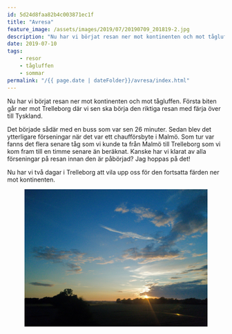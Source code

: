 ```yaml
---
id: 5d24d8faa82b4c003871ec1f
title: "Avresa"
feature_image: /assets/images/2019/07/20190709_201819-2.jpg
description: "Nu har vi börjat resan ner mot kontinenten och mot tågluffen. Första biten går ner mot Trelleborg där vi sen ska börja den riktiga resan…"
date: 2019-07-10
tags:
    - resor
    - tågluffen
    - sommar
permalink: "/{{ page.date | dateFolder}}/avresa/index.html"  
---
```


<p>Nu har vi börjat resan ner mot kontinenten och mot tågluffen. Första biten går ner mot Trelleborg där vi sen ska börja den riktiga resan med färja över till Tyskland.</p>
<p>Det började sådär med en buss som var sen 26 minuter. Sedan blev det ytterligare förseningar när det var ett chaufförsbyte i Malmö. Som tur var fanns det flera senare tåg som vi kunde ta från Malmö till Trelleborg som vi kom fram till en timme senare än beräknat. Kanske har vi klarat av alla förseningar på resan innan den är påbörjad? Jag hoppas på det! </p>
<p>Nu har vi två dagar i Trelleborg att vila upp oss för den fortsatta färden ner mot kontinenten. </p>
<figure class="kg-card kg-image-card kg-width-wide"><img src="/assets/images/2019/07/20190709_213028-2-2.jpg" class="kg-image" alt loading="lazy"></figure>
